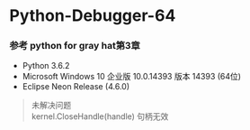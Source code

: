 # Python-Debugger-64
### 参考 python for gray hat第3章 
* Python 3.6.2  
* Microsoft Windows 10 企业版 10.0.14393 版本 14393 (64位)  
* Eclipse Neon Release (4.6.0)

> 未解决问题  
kernel.CloseHandle(handle) 句柄无效
